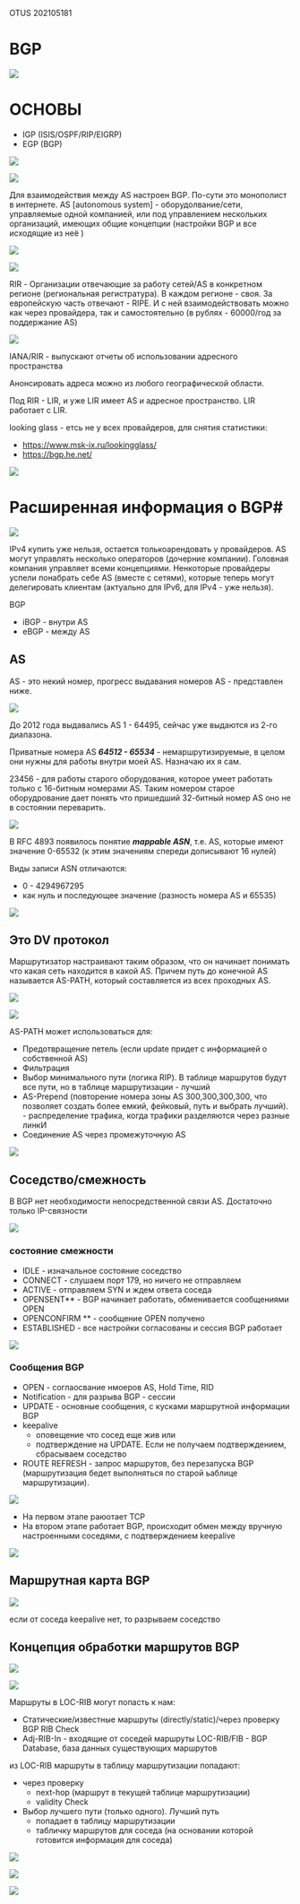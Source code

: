 OTUS 202105181

# BGP #

![](pictures/01.jpg)

# ОСНОВЫ #
- IGP (ISIS/OSPF/RIP/EIGRP)
- EGP (BGP)

![](pictures/02.jpg)

![](pictures/03.jpg)

Для взаимодействия между AS настроен BGP. По-сути это монополист в интернете. AS [autonomous system] - оборудолвание/сети, управляемые одной компанией, или под управлением нескольких организаций, имеющих общие концепции (наcтройки BGP и все исходящие из неё )

![](pictures/04.jpg)

![](pictures/05.jpg)

RIR - Организации отвечающие за работу сетей/AS в конкретном регионе (региональная регистратура). В каждом регионе - своя. За европейскую часть отвечают - RIPE. И с ней взаимодействовать можно как через провайдера, так и самостоятельно (в рублях - 60000/год за поддержание AS)

![](pictures/06.jpg)

IANA/RIR - выпускают отчеты об использовании адресного пространства

Анонсировать адреса можно из любого географической области.

Под RIR - LIR,  и уже LIR имеет AS и адресное пространство. LIR работает с LIR.

looking glass - етсь не у всех провайдеров, для снятия статистики:
- https://www.msk-ix.ru/lookingglass/
- https://bgp.he.net/

![](pictures/07.jpg)

# Расширенная информация о BGP#

![](pictures/08.jpg)

IPv4 купить уже нельзя, остается толькоарендовать у провайдеров. AS могут управлять несколько операторов (дочерние компании). Головная компания управляет всеми концепциями. Ненкоторые провайдеры успели понабрать себе AS (вместе с сетями), которые теперь могут делегировать клиентам (актуально для IPv6, для IPv4 - уже нельзя). 

BGP
- iBGP - внутри AS
- eBGP - между AS

## AS ##
AS - это некий номер, прогресс выдавания номеров AS - представлен ниже.

![](pictures/09.jpg)

До 2012 года выдавались AS 1 - 64495, сейчас уже выдаются  из 2-го диапазона.

Приватные номера AS ___64512 - 65534___ - немаршрутизируемые, в целом они нужны для работы внутри моей AS. Назначаю их я сам.

23456 - для работы старого оборудования, которое умеет работать только с 16-битным номерами AS. Таким номером старое оборудрование дает понять что пришедший 32-битный номер AS оно не в состоянии переварить.

![](pictures/10.jpg)

В RFC 4893 появилось понятие ___mappable ASN___, т.е. AS, которые имеют значение 0-65532 (к этим значениям спереди дописывают 16 нулей)

Виды записи ASN отличаются:
- 0 - 4294967295
- как нуль и последующее значение (разность номера AS и 65535)

![](pictures/11.jpg)

## Это DV протокол ##

Маршрутизатор настраивают таким образом, что он начинает понимать что какая сеть находится в какой AS. Причем путь до конечной AS называется AS-PATH, который составляется из всех проходных AS.

![](pictures/12.jpg)

![](pictures/13.jpg)

AS-PATH может использоваться для:
- Предотвращение петель (если update придет с информацией о собственной AS)
- Фильтрация
- Выбор минимального пути (логика RIP). В таблице маршрутов будут все пути, но в таблице маршрутизации  - лучший
- AS-Prepend (повторение номера зоны AS 300,300,300,300, что позволяет создать более емкий, фейковый, путь и выбрать лучший). - распределение трафика, когда трафики разделяются через разные линкИ
- Соединение AS через промежуточную AS

![](pictures/14.jpg)

## Соседство/смежность ##
В BGP нет необходимости непосредственной связи AS. Достаточно только IP-связности

![](pictures/15.jpg)

### состояние смежности ###
- IDLE - изначальное состояние соседство
- CONNECT - слушаем порт 179, но ничего не отправляем
- ACTIVE - отправляем SYN и ждем ответа соседа
- OPENSENT** - BGP начинает работать, обменивается сообщениями OPEN
- OPENCONFIRM ** - сообщение OPEN получено
- ESTABLISHED - все настройки согласованы и сессия BGP работает

![](pictures/16.jpg)

### Сообщения BGP ###
- OPEN - соглаосвание нмоеров AS, Hold Time, RID
- Notification - для разрыва BGP - сессии
- UPDATE - основные сообщения, с кусками маршрутной информации BGP
- keepalive
   - оповещение что сосед еще жив или 
   - подтверждение на UPDATE. Если не получаем подтверждением, сбрасываем соседство
- ROUTE REFRESH - запрос маршрутов, без перезапуска BGP (маршрутизация бедет выполняться по старой ьаблице маршрутизации).

![](pictures/17.jpg)

- На первом этапе раюотает TCP
- На втором этапе работает BGP, происходит обмен между вручную настроенными соседями, с подтверждением keepalive

![](pictures/18.jpg)

## Маршрутная карта BGP ##

![](pictures/19.jpg)

если от соседа keepalive нет, то разрываем соседство

## Концепция обработки маршрутов BGP ##

![](pictures/20.jpg)

![](pictures/23.jpg)

Маршруты в LOC-RIB могут попасть к нам:
   - Статические/известные маршруты  (directly/static)/через проверку BGP RIB Check
   - Adj-RIB-In - входящие от соседей маршруты
LOC-RIB/FIB - BGP Database, база данных существующих маршрутов

из LOC-RIB маршруты в таблицу маршрутизации попадают:
   - через проверку 
      - next-hop (маршрут в текущей таблице маршрутизации)
      - validity Check
   - Выбор лучшего пути (только одного). Лучший путь 
      - попадает в таблицу маршрутизации
      - табличку маршрутов для соседа (на основании которой готовится информация для соседа)

![](pictures/21.jpg)

![](pictures/24.jpg)

![](pictures/25.jpg)



